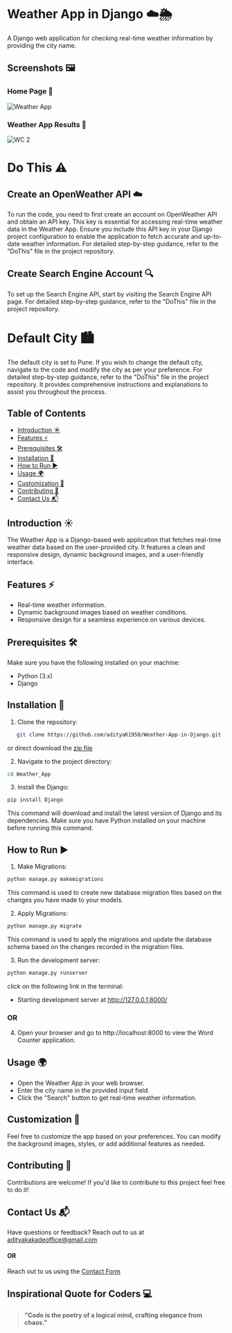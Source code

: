 # Weather App in Django ☁️🌦️

A Django web application for checking real-time weather information by providing the city name.

## Screenshots 🖼️

### Home Page 📸
![Weather App](https://github.com/adityaK1950/Word-Counter-in-Django/assets/156563981/508d977e-474f-45ad-81e8-ab3e5c82ec24)

### Weather App Results 📸
![WC 2](https://github.com/adityaK1950/Word-Counter-in-Django/assets/156563981/5c8121f6-96a0-4fd7-bf0e-786e2b91cd57)


# Do This  ⚠️
## Create an OpenWeather API ☁️
To run the code, you need to first create an account on OpenWeather API and obtain an API key. This key is essential for accessing real-time weather data in the Weather App. Ensure you include this API key in your Django project configuration to enable the application to fetch accurate and up-to-date weather information.
For detailed step-by-step guidance, refer to the "DoThis" file in the project repository.

## Create Search Engine Account 🔍
To set up the Search Engine API, start by visiting the Search Engine API page. For detailed step-by-step guidance, refer to the "DoThis" file in the project repository.


# Default City 🏙️
The default city is set to Pune. If you wish to change the default city, navigate to the code and modify the city as per your preference. For detailed step-by-step guidance, refer to the "DoThis" file in the project repository. It provides comprehensive instructions and explanations to assist you throughout the process.



## Table of Contents

- [Introduction ☀️](#introduction)
- [Features ⚡](#features)
- [Prerequisites 🛠️](#prerequisites)
- [Installation 🚀](#installation)
- [How to Run ▶️](#how-to-run)
- [Usage 🌍](#usage)
- [Customization 🎨](#customization)
- [Contributing 🤝](#contributing)
- [Contact Us 📬](#contact-us)

## Introduction ☀️

The Weather App is a Django-based web application that fetches real-time weather data based on the user-provided city. It features a clean and responsive design, dynamic background images, and a user-friendly interface.

## Features ⚡

- Real-time weather information.
- Dynamic background images based on weather conditions.
- Responsive design for a seamless experience on various devices.

## Prerequisites 🛠️

Make sure you have the following installed on your machine:

- Python (3.x)
- Django

## Installation 🚀

1. Clone the repository:

```bash
   git clone https://github.com/adityaK1950/Weather-App-in-Django.git
```

or direct download the [zip file](https://github.com/adityaK1950/Weather-App-in-Django.git)

2. Navigate to the project directory:
```bash
cd Weather_App
```

3. Install the Django:
```bash
pip install Django
```

This command will download and install the latest version of Django and its dependencies. Make sure you have Python installed on your machine before running this command.

## How to Run ▶️

1. Make Migrations:
```bash
python manage.py makemigrations
```
This command is used to create new database migration files based on the changes you have made to your models.

2. Apply Migrations:
```bash
python manage.py migrate
```
This command is used to apply the migrations and update the database schema based on the changes recorded in the migration files.

3. Run the development server:
```bash
python manage.py runserver
```
click on the following link in the terminal:

- Starting development server at http://127.0.0.1:8000/

### OR
4. Open your browser and go to http://localhost:8000 to view the Word Counter application.

## Usage 🌍
- Open the Weather App in your web browser.
- Enter the city name in the provided input field.
- Click the "Search" button to get real-time weather information.

## Customization 🎨
Feel free to customize the app based on your preferences. You can modify the background images, styles, or add additional features as needed.

## Contributing 🤝
Contributions are welcome! If you'd like to contribute to this project feel free to do it!


## Contact Us 📬
Have questions or feedback? Reach out to us at adityakakadeoffice@gmail.com
#### OR
Reach out to us using the [Contact Form](https://forms.gle/cEcJ9uEiz1XVbsuw8)


## Inspirational Quote for Coders 💻
> #### "Code is the poetry of a logical mind, crafting elegance from chaos."
